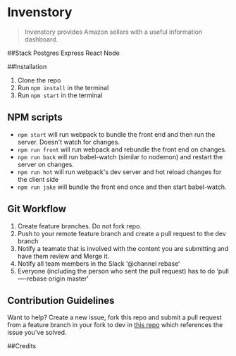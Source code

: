 # Invenstory
>Invenstory provides Amazon sellers with a useful information dashboard.

##Stack
Postgres
Express
React
Node


##Installation
1. Clone the repo
2. Run `npm install` in the terminal
3. Run `npm start` in the terminal

## NPM scripts
* `npm start` will run webpack to bundle the front end and then run the server. Doesn't watch for changes.
* `npm run front` will run webpack and rebundle the front end on changes.
* `npm run back` will run babel-watch (similar to nodemon) and restart the server on changes.
* `npm run hot` will run webpack's dev server and hot reload changes for the client side
* `npm run jake` will bundle the front end once and then start babel-watch.


## Git Workflow
1. Create feature branches. Do not fork repo.
2. Push to your remote feature branch and create a pull request to the dev branch
3. Notify a teamate that is involved with the content you are submitting and have them review and Merge it.
4. Notify all team members in the Slack ‘@channel rebase’
5. Everyone (including the person who sent the pull request) has to do ‘pull —-rebase origin master’


## Contribution Guidelines
Want to help? Create a new issue, fork this repo and submit a pull request from a feature branch in your fork to dev in [this repo](https://github.com/TeamCommercium/invenstory) which references the issue you've solved.

##Credits
